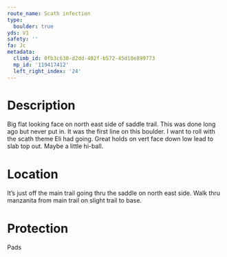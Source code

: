 ```yaml
---
route_name: Scath infection
type:
  boulder: true
yds: V1
safety: ''
fa: Jc
metadata:
  climb_id: 0fb3c630-d2dd-402f-b572-45d10e899773
  mp_id: '119417412'
  left_right_index: '24'
---
```

# Description
Big flat looking face on north east side of saddle trail. This was done long ago but never put in. It was the first line on this boulder. I want to roll with the scath theme Eli had going. Great holds on vert face down low lead to slab top out. Maybe a little hi-ball.

# Location
It’s just off the main trail going thru the saddle on north east side. Walk thru manzanita from main trail on slight trail to base.

# Protection
Pads
